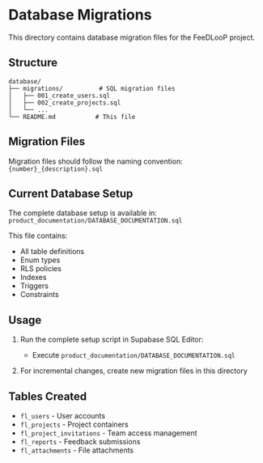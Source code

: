 # Database Migrations

This directory contains database migration files for the FeeDLooP project.

## Structure

```
database/
├── migrations/          # SQL migration files
│   ├── 001_create_users.sql
│   ├── 002_create_projects.sql
│   └── ...
└── README.md           # This file
```

## Migration Files

Migration files should follow the naming convention:
`{number}_{description}.sql`

## Current Database Setup

The complete database setup is available in:
`product_documentation/DATABASE_DOCUMENTATION.sql`

This file contains:
- All table definitions
- Enum types
- RLS policies
- Indexes
- Triggers
- Constraints

## Usage

1. Run the complete setup script in Supabase SQL Editor:
   - Execute `product_documentation/DATABASE_DOCUMENTATION.sql`

2. For incremental changes, create new migration files in this directory

## Tables Created

- `fl_users` - User accounts
- `fl_projects` - Project containers
- `fl_project_invitations` - Team access management
- `fl_reports` - Feedback submissions
- `fl_attachments` - File attachments